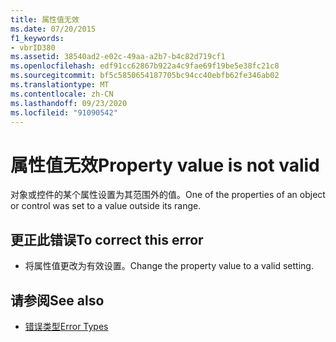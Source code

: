 ```yaml
---
title: 属性值无效
ms.date: 07/20/2015
f1_keywords:
- vbrID380
ms.assetid: 38540ad2-e02c-49aa-a2b7-b4c82d719cf1
ms.openlocfilehash: edf91cc62867b922a4c9fae69f19be5e38fc21c8
ms.sourcegitcommit: bf5c5850654187705bc94cc40ebfb62fe346ab02
ms.translationtype: MT
ms.contentlocale: zh-CN
ms.lasthandoff: 09/23/2020
ms.locfileid: "91090542"
---
```

# <a name="property-value-is-not-valid"></a><span data-ttu-id="2d90a-102">属性值无效</span><span class="sxs-lookup"><span data-stu-id="2d90a-102">Property value is not valid</span></span>

<span data-ttu-id="2d90a-103">对象或控件的某个属性设置为其范围外的值。</span><span class="sxs-lookup"><span data-stu-id="2d90a-103">One of the properties of an object or control was set to a value outside its range.</span></span>  
  
## <a name="to-correct-this-error"></a><span data-ttu-id="2d90a-104">更正此错误</span><span class="sxs-lookup"><span data-stu-id="2d90a-104">To correct this error</span></span>  
  
- <span data-ttu-id="2d90a-105">将属性值更改为有效设置。</span><span class="sxs-lookup"><span data-stu-id="2d90a-105">Change the property value to a valid setting.</span></span>  
  
## <a name="see-also"></a><span data-ttu-id="2d90a-106">请参阅</span><span class="sxs-lookup"><span data-stu-id="2d90a-106">See also</span></span>

- [<span data-ttu-id="2d90a-107">错误类型</span><span class="sxs-lookup"><span data-stu-id="2d90a-107">Error Types</span></span>](../programming-guide/language-features/error-types.md)
